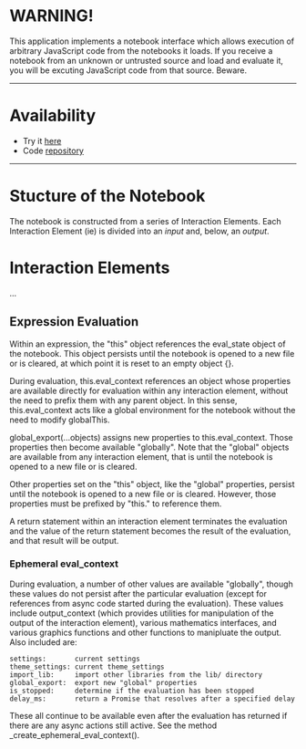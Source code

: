 # WARNING!

This application implements a notebook interface which allows execution
of arbitrary JavaScript code from the notebooks it loads.  If you receive
a notebook from an unknown or untrusted source and load and evaluate it,
you will be excuting JavaScript code from that source.  Beware.

---

# Availability

* Try it [here](https://blackguard.github.io/esbook/build/src/index.html)
* Code [repository](https://github.com/blackguard/esbook)

---

# Stucture of the Notebook

The notebook is constructed from a series of Interaction Elements.
Each Interaction Element (ie) is divided into an _input_ and, below,
an _output_.

# Interaction Elements

...

## Expression Evaluation

Within an expression, the "this" object references the eval_state
object of the notebook.  This object persists until the notebook
is opened to a new file or is cleared, at which point it is reset
to an empty object {}.

During evaluation, this.eval_context references an object whose
properties are available directly for evaluation within any
interaction element, without the need to prefix them with any parent
object.  In this sense, this.eval_context acts like a global
environment for the notebook without the need to modify globalThis.

global_export(...objects) assigns new properties to this.eval_context.
Those properties then become available "globally".  Note that the
"global" objects are available from any interaction element, that
is until the notebook is opened to a new file or is cleared.

Other properties set on the "this" object, like the "global"
properties, persist until the notebook is opened to a new file or
is cleared.  However, those properties must be prefixed by "this."
to reference them.

A return statement within an interaction element terminates the
evaluation and the value of the return statement becomes the result
of the evaluation, and that result will be output.

### Ephemeral eval_context

During evaluation, a number of other values are available "globally",
though these values do not persist after the particular evaluation
(except for references from async code started during the evaluation).
These values include output_context (which provides utilities for
manipulation of the output of the interaction element), various
mathematics interfaces, and various graphics functions and other
functions to manipluate the output.  Also included are:

    settings:       current settings
    theme_settings: current theme_settings
    import_lib:     import other libraries from the lib/ directory
    global_export:  export new "global" properties
    is_stopped:     determine if the evaluation has been stopped
    delay_ms:       return a Promise that resolves after a specified delay

These all continue to be available even after the evaluation has
returned if there are any async actions still active.
See the method _create_ephemeral_eval_context().
